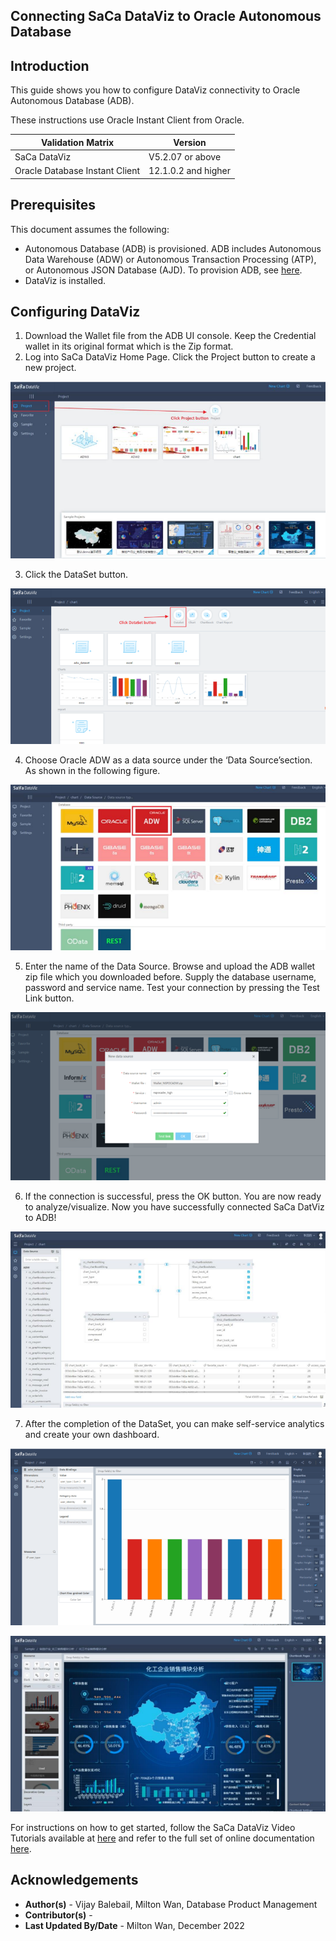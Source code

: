 ## **Connecting SaCa DataViz to Oracle Autonomous Database**

## **Introduction**

This guide shows you how to configure DataViz connectivity to Oracle Autonomous Database (ADB). 

These instructions use Oracle Instant Client from Oracle.


| Validation Matrix              | Version             |
| ------------------------------ | ------------------- |
| SaCa DataViz                   | V5.2.07 or above    |
| Oracle Database Instant Client | 12.1.0.2 and higher |

## **Prerequisites**

This document assumes the following:

- Autonomous Database (ADB) is provisioned. ADB includes Autonomous Data Warehouse (ADW) or Autonomous Transaction Processing (ATP), or Autonomous JSON Database (AJD).  To provision ADB, see [here](https://docs.oracle.com/en/cloud/paas/autonomous-database/adbsa/autonomous-provision.html#GUID-0B230036-0A05-4CA3-AF9D-97A255AE0C08).
- DataViz is installed.

## **Configuring DataViz**

1. Download the Wallet file from the ADB UI console. Keep the Credential wallet in its original format which is the Zip format.
2. Log into SaCa DataViz Home Page. Click the Project button to create a new project.

![dataviz-1](./images/dataviz-1.png)

3. Click the DataSet button. 

![dataviz-2](./images/dataviz-2.png)

4. Choose Oracle ADW as a data source under the ‘Data Source’section. As shown in the
following figure.

![dataviz-3](./images/dataviz-3.png)

5. Enter the name of the Data Source. Browse and upload the ADB wallet zip file which
you downloaded before. Supply the database username, password and service name. Test your
connection by pressing the Test Link button.

![dataviz-4](./images/dataviz-4.png)

6.  If the connection is successful, press the OK button. You are now ready to analyze/visualize. Now
you have successfully connected SaCa DatViz to ADB!

![dataviz-5](./images/dataviz-5.png)

7.  After the completion of the DataSet, you can make self-service analytics and create your own
dashboard. 

![dataviz-6](./images/dataviz-6.png)

![dataviz-7](./images/dataviz-7.png)

For instructions on how to get started, follow the SaCa DataViz Video Tutorials available at [here](https://www.idataviz.com) and refer to the full set of online documentation [here](https://www.idataviz.com/doc/).

## **Acknowledgements**

* **Author(s)** - Vijay Balebail, Milton Wan, Database Product Management
* **Contributor(s)** - 
* **Last Updated By/Date** - Milton Wan, December 2022
